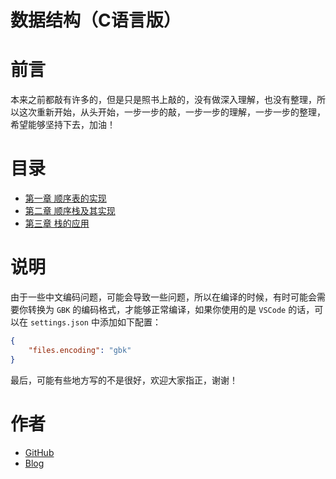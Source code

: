 
# 数据结构（C语言版）

# 前言
本来之前都敲有许多的，但是只是照书上敲的，没有做深入理解，也没有整理，所以这次重新开始，从头开始，一步一步的敲，一步一步的理解，一步一步的整理，希望能够坚持下去，加油！

# 目录
- [第一章 顺序表的实现](./doc/README.md)
- [第二章 顺序栈及其实现](./2、顺序栈及其实现/README.md)
- [第三章 栈的应用](./3、栈的应用/README.md)


[//]: # (- [第三章 栈和队列]&#40;./第三章%20栈和队列/README.md&#41;)

# 说明
由于一些中文编码问题，可能会导致一些问题，所以在编译的时候，有时可能会需要你转换为 `GBK` 的编码格式，才能够正常编译，如果你使用的是 `VSCode` 的话，可以在 `settings.json` 中添加如下配置：
```json
{
    "files.encoding": "gbk"
}
```
最后，可能有些地方写的不是很好，欢迎大家指正，谢谢！

# 作者
- [GitHub](https://github.com/xie392)
- [Blog](https://xie392.cn)